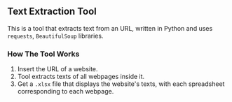 ## Text Extraction Tool

This is a tool that extracts text from an URL, written in Python and uses `requests`, `BeautifulSoup` libraries.

### How The Tool Works
1. Insert the URL of a website.
2. Tool extracts texts of all webpages inside it.
3. Get a `.xlsx` file that displays the website's texts, with each spreadsheet corresponding to each webpage.